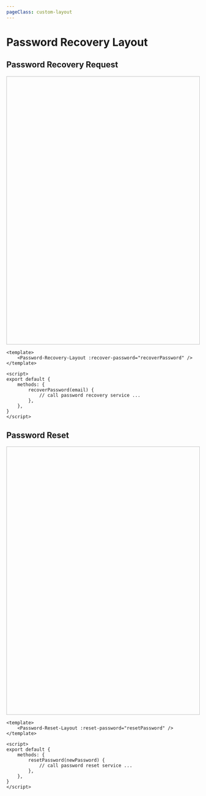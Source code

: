 ```yaml
---
pageClass: custom-layout
---
```


# Password Recovery Layout

## Password Recovery Request

<div style="width: 100%; height: 700px; border: 1px solid #c1c1c1;">
    <Password-Recovery-Layout :recover-password="function (email) { /** ... **/ }" />
</div>

<CodeGroup>
  <CodeGroupItem title="Vue" active>

```vue
<template>
	<Password-Recovery-Layout :recover-password="recoverPassword" />
</template>

<script>
export default {
	methods: {
		recoverPassword(email) {
			// call password recovery service ...
		},
	},
}
</script>
```

  </CodeGroupItem>
</CodeGroup>

## Password Reset

<div style="width: 100%; height: 700px; border: 1px solid #c1c1c1;">
    <Password-Reset-Layout :reset-password="function (newPassword) { /** ... **/ }" />
</div>

<CodeGroup>
  <CodeGroupItem title="Vue" active>

```vue
<template>
	<Password-Reset-Layout :reset-password="resetPassword" />
</template>

<script>
export default {
	methods: {
		resetPassword(newPassword) {
			// call password reset service ...
		},
	},
}
</script>
```

  </CodeGroupItem>
</CodeGroup>
